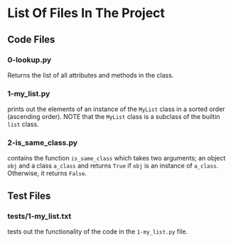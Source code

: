# List Of Files In The Project

## Code Files

### 0-lookup.py
Returns the list of all attributes and methods in the class.

### 1-my_list.py
prints out the elements of an instance of the `MyList` class in a sorted order (ascending order). NOTE that the `MyList` class is a subclass of the builtin `list` class.

### 2-is_same_class.py
contains the function `is_same_class` which takes two arguments; an object `obj` and a class `a_class` and  returns `True` if `obj` is an instance of `a_class`. Otherwise, it returns `False`.

## Test Files

### tests/1-my_list.txt
tests out the functionality of the code in the `1-my_list.py` file.
